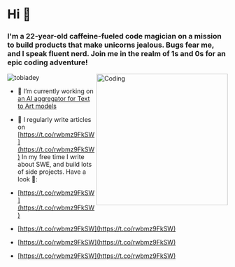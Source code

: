 <h1 align="left">Hi 👋</h1>
<h3 align="leftr">I'm a 22-year-old caffeine-fueled code magician on a mission to build products that make unicorns jealous. Bugs fear me, and I speak fluent nerd. Join me in the realm of 1s and 0s for an epic coding adventure!</h3>
<img align="right" alt="Coding" width="300" src="https://drive.google.com/uc?export=view&id=10muz3P-fPgOrsp7Y5BK3m0a7YNmQ9O9J">
<p align="left"> <img src="https://komarev.com/ghpvc/?username=tobiadey&label=Profile%20views&color=0e75b6&style=flat" alt="tobiadey" /> </p>

- 🔭 I’m currently working on [an AI aggregator for Text to Art models](:🤫)

- 📝 I regularly write articles on [https://t.co/rwbmz9FkSW](https://t.co/rwbmz9FkSW)
In my free time I write about SWE, and build lots of side projects. Have a look 👀:
- [https://t.co/rwbmz9FkSW](https://t.co/rwbmz9FkSW)
- [https://t.co/rwbmz9FkSW](https://t.co/rwbmz9FkSW)
- [https://t.co/rwbmz9FkSW](https://t.co/rwbmz9FkSW)
- [https://t.co/rwbmz9FkSW](https://t.co/rwbmz9FkSW)
